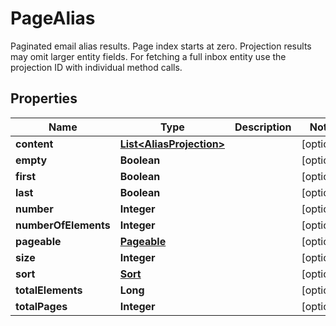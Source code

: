 

# PageAlias

Paginated email alias results. Page index starts at zero. Projection results may omit larger entity fields. For fetching a full inbox entity use the projection ID with individual method calls.
## Properties

Name | Type | Description | Notes
------------ | ------------- | ------------- | -------------
**content** | [**List&lt;AliasProjection&gt;**](AliasProjection.md) |  |  [optional]
**empty** | **Boolean** |  |  [optional]
**first** | **Boolean** |  |  [optional]
**last** | **Boolean** |  |  [optional]
**number** | **Integer** |  |  [optional]
**numberOfElements** | **Integer** |  |  [optional]
**pageable** | [**Pageable**](Pageable.md) |  |  [optional]
**size** | **Integer** |  |  [optional]
**sort** | [**Sort**](Sort.md) |  |  [optional]
**totalElements** | **Long** |  |  [optional]
**totalPages** | **Integer** |  |  [optional]



